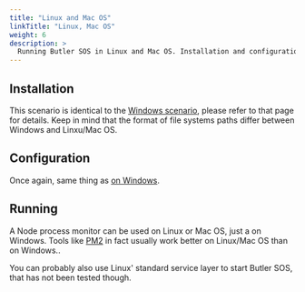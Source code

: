 ```yaml
---
title: "Linux and Mac OS"
linkTitle: "Linux, Mac OS"
weight: 6
description: >
  Running Butler SOS in Linux and Mac OS. Installation and configuration.
---
```


## Installation

This scenario is identical to the [Windows scenario](/butler-sos/docs/getting_started/install_config/windows/), please refer to that page for details. Keep in mind that the format of file systems paths differ between Windows and Linxu/Mac OS.

## Configuration

Once again, same thing as [on Windows](/butler-sos/docs/getting_started/install_config/windows/).

## Running

A Node process monitor can be used on Linux or Mac OS, just a on Windows.
Tools like [PM2](http://pm2.keymetrics.io/) in fact usually work better on Linux/Mac OS than on Windows..

You can probably also use Linux' standard service layer to start Butler SOS, that has not been tested though.
